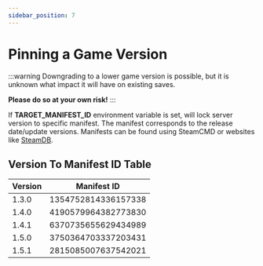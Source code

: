 ```yaml
---
sidebar_position: 7
---
```


# Pinning a Game Version

:::warning
Downgrading to a lower game version is possible, but it is unknown what impact it will have on existing saves.

**Please do so at your own risk!**
:::

If **TARGET_MANIFEST_ID** environment variable is set, will lock server version to specific manifest.
The manifest corresponds to the release date/update versions. Manifests can be found using SteamCMD or websites like [SteamDB](https://steamdb.info/depot/2394012/manifests/).

## Version To Manifest ID Table

| Version | Manifest ID          |
|---------|----------------------|
| 1.3.0   | 1354752814336157338  |
| 1.4.0   | 4190579964382773830  |
| 1.4.1   | 6370735655629434989  |
| 1.5.0   | 3750364703337203431  |
| 1.5.1   | 2815085007637542021  |
